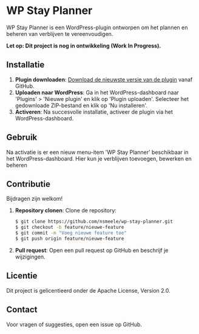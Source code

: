 # WP Stay Planner

WP Stay Planner is een WordPress-plugin ontworpen om het plannen en beheren van verblijven te vereenvoudigen.

**Let op: Dit project is nog in ontwikkeling (Work In Progress).**

## Installatie

1. **Plugin downloaden**: [Download de nieuwste versie van de plugin](https://github.com/nsmeele/wp-stay-planner/archive/refs/heads/main.zip) vanaf GitHub.
2. **Uploaden naar WordPress**: Ga in het WordPress-dashboard naar 'Plugins' > 'Nieuwe plugin' en klik op 'Plugin uploaden'. Selecteer het gedownloade ZIP-bestand en klik op 'Nu installeren'.
3. **Activeren**: Na succesvolle installatie, activeer de plugin via het WordPress-dashboard.

## Gebruik

Na activatie is er een nieuw menu-item 'WP Stay Planner' beschikbaar in het WordPress-dashboard. Hier kun je verblijven toevoegen, bewerken en beheren

## Contributie

Bijdragen zijn welkom!

1. **Repository clonen**: Clone de repository:
   ```bash
   $ git clone https://github.com/nsmeele/wp-stay-planner.git
   $ git checkout -b feature/nieuwe-feature
   $ git commit -m "Voeg nieuwe feature toe"
   $ git push origin feature/nieuwe-feature
   ```
2. **Pull request**: Open een pull request op GitHub en beschrijf je wijzigingen.

## Licentie

Dit project is gelicentieerd onder de Apache License, Version 2.0.

## Contact

Voor vragen of suggesties, open een issue op GitHub.
